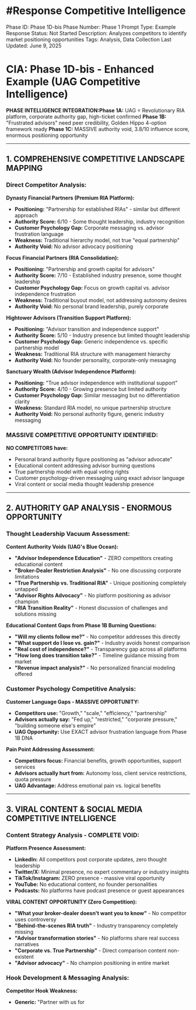 # #Response Competitive Intelligence

Phase ID: Phase 1D-bis
Phase Number: Phase 1
Prompt Type: Example Response
Status: Not Started
Description: Analyzes competitors to identify market positioning opportunities
Tags: Analysis, Data Collection
Last Updated: June 9, 2025

# CIA: Phase 1D-bis - Enhanced Example (UAG Competitive Intelligence)

**PHASE INTELLIGENCE INTEGRATION:Phase 1A:** UAG = Revolutionary RIA platform, corporate authority gap, high-ticket confirmed
**Phase 1B:** "Frustrated advisors" need peer credibility, Golden Hippo 4-option framework ready
**Phase 1C:** MASSIVE authority void, 3.8/10 influence score, enormous positioning opportunity

---

## **1. COMPREHENSIVE COMPETITIVE LANDSCAPE MAPPING**

### **Direct Competitor Analysis:**

**Dynasty Financial Partners (Premium RIA Platform):**

- **Positioning:** "Partnership for established RIAs" - similar but different approach
- **Authority Score:** 6/10 - Some thought leadership, industry recognition
- **Customer Psychology Gap:** Corporate messaging vs. advisor frustration language
- **Weakness:** Traditional hierarchy model, not true "equal partnership"
- **Authority Void:** No advisor advocacy positioning

**Focus Financial Partners (RIA Consolidation):**

- **Positioning:** "Partnership and growth capital for advisors"
- **Authority Score:** 7/10 - Established industry presence, some thought leadership
- **Customer Psychology Gap:** Focus on growth capital vs. advisor independence frustration
- **Weakness:** Traditional buyout model, not addressing autonomy desires
- **Authority Void:** No personal brand leadership, purely corporate

**Hightower Advisors (Transition Support Platform):**

- **Positioning:** "Advisor transition and independence support"
- **Authority Score:** 5/10 - Industry presence but limited thought leadership
- **Customer Psychology Gap:** Generic independence vs. specific partnership model
- **Weakness:** Traditional RIA structure with management hierarchy
- **Authority Void:** No founder personality, corporate-only messaging

**Sanctuary Wealth (Advisor Independence Platform):**

- **Positioning:** "True advisor independence with institutional support"
- **Authority Score:** 4/10 - Growing presence but limited authority
- **Customer Psychology Gap:** Similar messaging but no differentiation clarity
- **Weakness:** Standard RIA model, no unique partnership structure
- **Authority Void:** No personal authority figure, generic industry messaging

### **MASSIVE COMPETITIVE OPPORTUNITY IDENTIFIED:**

**NO COMPETITORS have:**

- Personal brand authority figure positioning as "advisor advocate"
- Educational content addressing advisor burning questions
- True partnership model with equal voting rights
- Customer psychology-driven messaging using exact advisor language
- Viral content or social media thought leadership presence

---

## **2. AUTHORITY GAP ANALYSIS - ENORMOUS OPPORTUNITY**

### **Thought Leadership Vacuum Assessment:**

**Content Authority Voids (UAG's Blue Ocean):**

- **"Advisor Independence Education"** - ZERO competitors creating educational content
- **"Broker-Dealer Restriction Analysis"** - No one discussing corporate limitations
- **"True Partnership vs. Traditional RIA"** - Unique positioning completely untapped
- **"Advisor Rights Advocacy"** - No platform positioning as advisor champion
- **"RIA Transition Reality"** - Honest discussion of challenges and solutions missing

**Educational Content Gaps from Phase 1B Burning Questions:**

- **"Will my clients follow me?"** - No competitor addresses this directly
- **"What support do I lose vs. gain?"** - Industry avoids honest comparison
- **"Real cost of independence?"** - Transparency gap across all platforms
- **"How long does transition take?"** - Timeline guidance missing from market
- **"Revenue impact analysis?"** - No personalized financial modeling offered

### **Customer Psychology Competitive Analysis:**

**Customer Language Gaps - MASSIVE OPPORTUNITY:**

- **Competitors use:** "Growth," "scale," "efficiency," "partnership"
- **Advisors actually say:** "Fed up," "restricted," "corporate pressure," "building someone else's empire"
- **UAG Opportunity:** Use EXACT advisor frustration language from Phase 1B DNA

**Pain Point Addressing Assessment:**

- **Competitors focus:** Financial benefits, growth opportunities, support services
- **Advisors actually hurt from:** Autonomy loss, client service restrictions, quota pressure
- **UAG Advantage:** Address emotional pain vs. logical benefits

---

## **3. VIRAL CONTENT & SOCIAL MEDIA COMPETITIVE INTELLIGENCE**

### **Content Strategy Analysis - COMPLETE VOID:**

**Platform Presence Assessment:**

- **LinkedIn:** All competitors post corporate updates, zero thought leadership
- **Twitter/X:** Minimal presence, no expert commentary or industry insights
- **TikTok/Instagram:** ZERO presence - massive viral opportunity
- **YouTube:** No educational content, no founder personalities
- **Podcasts:** No platforms have podcast presence or guest appearances

**VIRAL CONTENT OPPORTUNITY (Zero Competition):**

- **"What your broker-dealer doesn't want you to know"** - No competitor uses controversy
- **"Behind-the-scenes RIA truth"** - Industry transparency completely missing
- **"Advisor transformation stories"** - No platforms share real success narratives
- **"Corporate vs. True Partnership"** - Direct comparison content non-existent
- **"Advisor advocacy"** - No champion positioning in entire market

### **Hook Development & Messaging Analysis:**

**Competitor Hook Weakness:**

- **Generic:** "Partner with us for